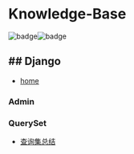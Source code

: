 # Knowledge-Base



![badge](https://img.shields.io/github/repo-size/chunkai-meng/knowledge-base.svg)![badge](https://img.shields.io/github/last-commit/chunkai-meng/knowledge-base.svg)



## ## Django

- [home](Django/)

### Admin

### QuerySet

- [查询集总结](./Django/QuerySet%20查询集总结.md)


